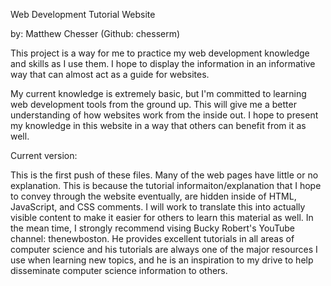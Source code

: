 Web Development Tutorial Website

by: Matthew Chesser (Github: chesserm)


This project is a way for me to practice my web development knowledge and skills as I use them. I hope to display the information in an informative way that can almost act as a guide for websites. 


My current knowledge is extremely basic, but I'm committed to learning web development tools from the ground up. This will give me a better understanding of how websites work from the inside out. I hope to present my knowledge in this website in a way that others can benefit from it as well.


Current version:


This is the first push of these files. Many of the web pages have little or no explanation. This is because the tutorial informaiton/explanation that I hope to convey through the website eventually, are hidden inside of HTML, JavaScript, and CSS comments. I will work to translate this into actually visible content to make it easier for others to learn this material as well. In the mean time, I strongly recommend vising Bucky Robert's YouTube channel: thenewboston. He provides excellent tutorials in all areas of computer science and his tutorials are always one of the major resources I use when learning new topics, and he is an inspiration to my drive to help disseminate computer science information to others.
